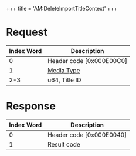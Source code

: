 +++
title = 'AM:DeleteImportTitleContext'
+++

# Request

| Index Word | Description                                            |
|------------|--------------------------------------------------------|
| 0          | Header code \[0x000E00C0\]                             |
| 1          | [Media Type](Filesystem_services#MediaType "wikilink") |
| 2-3        | u64, Title ID                                          |

# Response

| Index Word | Description                |
|------------|----------------------------|
| 0          | Header code \[0x000E0040\] |
| 1          | Result code                |
